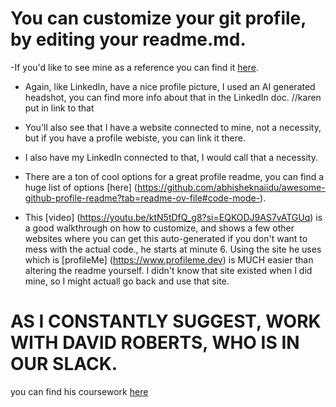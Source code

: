 # You can customize your git profile, by editing your readme.md.

-If you'd like to see mine as a reference you can find it [here](https://github.com/Kadillehay).

- Again, like LinkedIn, have a nice profile picture, I used an AI generated headshot, you can find more info about that in the LinkedIn doc. 
//karen put in link to that

- You'll also see that I have a website connected to mine, not a necessity, but if you have a profile webiste, you can link it there.

- I also have my LinkedIn connected to that, I would call that a necessity.

- There are a ton of cool options for a great profile readme, you can find a huge list of options [here] (https://github.com/abhisheknaiidu/awesome-github-profile-readme?tab=readme-ov-file#code-mode-).

- This [video] (https://youtu.be/ktN5tDfQ_g8?si=EQKODJ9AS7vATGUq) is a good walkthrough on how to customize, and shows a few other websites where you can get this auto-generated if you don't want to mess with the actual code., he starts at minute 6. Using the site he uses which is [profileMe] (https://www.profileme.dev)
is MUCH easier than altering the readme yourself. I didn't know that site existed when I did mine, so I might actuall go back and use that site.

# AS I CONSTANTLY SUGGEST, WORK WITH DAVID ROBERTS, WHO IS IN OUR SLACK.
you can find his coursework [here](https://crushing.digital//#)